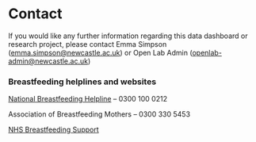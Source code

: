 # Contact

If you would like any further information regarding this data dashboard or research project, please contact Emma Simpson (emma.simpson@newcastle.ac.uk) or Open Lab Admin (openlab-admin@newcastle.ac.uk)

### Breastfeeding helplines and websites
[National Breastfeeding Helpline](https://www.nationalbreastfeedinghelpline.org.uk/) – 0300 100 0212

Association of Breastfeeding Mothers – 0300 330 5453

[NHS Breastfeeding Support](https://www.nhs.uk/conditions/pregnancy-and-baby/breastfeeding-help-support/)
